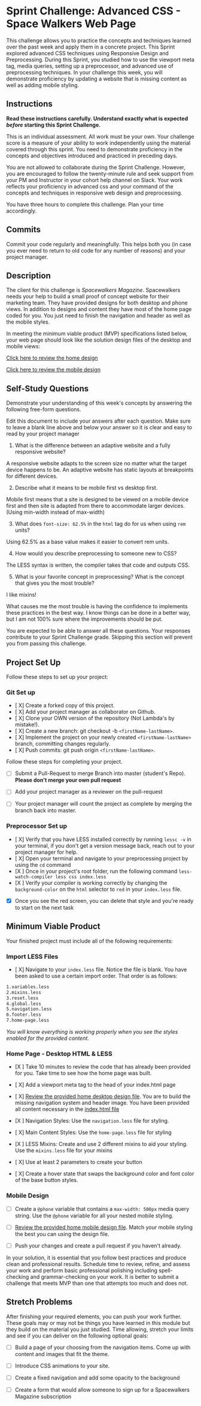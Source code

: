 # Sprint Challenge: Advanced CSS - Space Walkers Web Page

This challenge allows you to practice the concepts and techniques learned over the past week and apply them in a concrete project. This Sprint explored advanced CSS techniques using Responsive Design and Preprocessing. During this Sprint, you studied how to use the viewport meta tag, media queries, setting up a preprocessor, and advanced use of preprocessing techniques. In your challenge this week, you will demonstrate proficiency by updating a website that is missing content as well as adding mobile styling.

## Instructions

**Read these instructions carefully. Understand exactly what is expected _before_ starting this Sprint Challenge.**

This is an individual assessment. All work must be your own. Your challenge score is a measure of your ability to work independently using the material covered through this sprint. You need to demonstrate proficiency in the concepts and objectives introduced and practiced in preceding days.

You are not allowed to collaborate during the Sprint Challenge. However, you are encouraged to follow the twenty-minute rule and seek support from your PM and Instructor in your cohort help channel on Slack. Your work reflects your proficiency in advanced css and your command of the concepts and techniques in responsive web design and preprocessing.

You have three hours to complete this challenge. Plan your time accordingly.

## Commits

Commit your code regularly and meaningfully. This helps both you (in case you ever need to return to old code for any number of reasons) and your project manager.

## Description

The client for this challenge is _Spacewalkers Magazine_. Spacewalkers needs your help to build a small proof of concept website for their marketing team. They have provided designs for both desktop and phone views. In addition to designs and content they have most of the home page coded for you. You just need to finish the navigation and header as well as the mobile styles.

In meeting the minimum viable product (MVP) specifications listed below, your web page should look like the solution design files of the desktop and mobile views:

[Click here to review the home design](design-files/home-desktop.png)

[Click here to review the mobile design](design-files/home-mobile.png)

## Self-Study Questions

Demonstrate your understanding of this week's concepts by answering the following free-form questions.

Edit this document to include your answers after each question. Make sure to leave a blank line above and below your answer so it is clear and easy to read by your project manager

1. What is the difference between an adaptive website and a fully responsive website?

A responsive website adapts to the screen size no matter what the target device happens to be. An adaptive website has static layouts at breakpoints for different devices.

2. Describe what it means to be mobile first vs desktop first.

Mobile first means that a site is designed to be viewed on a mobile device first and then site is adapted from there to accommodate  larger devices. (Using min-width instead of max-width)

3. What does `font-size: 62.5%` in the `html` tag do for us when using `rem` units?

Using 62.5% as a base value makes it easier to convert rem units. 

4. How would you describe preprocessing to someone new to CSS?

The LESS syntax is written, the compiler takes that code and outputs CSS.

5. What is your favorite concept in preprocessing? What is the concept that gives you the most trouble?

I like mixins! 

What causes me the most trouble is having the confidence to implements these practices in the best way.  I know things can be done in a better way, but I am not 100% sure where the improvements should be put. 

You are expected to be able to answer all these questions. Your responses contribute to your Sprint Challenge grade. Skipping this section *will* prevent you from passing this challenge.

## Project Set Up

Follow these steps to set up your project:

### Git Set up

- [ X] Create a forked copy of this project.
- [ X] Add your project manager as collaborator on Github.
- [ X] Clone your OWN version of the repository (Not Lambda's by mistake!).
- [ X] Create a new branch: git checkout -b `<firstName-lastName>`.
- [ X] Implement the project on your newly created `<firstName-lastName>` branch, committing changes regularly.
- [ X] Push commits: git push origin `<firstName-lastName>`.
 
Follow these steps for completing your project.

- [ ] Submit a Pull-Request to merge <firstName-lastName> Branch into master (student's  Repo). **Please don't merge your own pull request**
- [ ] Add your project manager as a reviewer on the pull-request
- [ ] Your project manager will count the project as complete by merging the branch back into master.
 

### Preprocessor Set up

* [ X] Verify that you have LESS installed correctly by running `lessc -v` in your terminal, if you don't get a version message back, reach out to your project manager for help.
* [ X] Open your terminal and navigate to your preprocessing project by using the `cd` command
* [X ] Once in your project's root folder, run the following command `less-watch-compiler less css index.less`
* [X ] Verify your compiler is working correctly by changing the `background-color` on the `html` selector to `red` in your `index.less` file.
* [X] Once you see the red screen, you can delete that style and you're ready to start on the next task

## Minimum Viable Product

Your finished project must include all of the following requirements:

### Import LESS Files

* [ X] Navigate to your `index.less` file. Notice the file is blank. You have been asked to use a certain import order. That order is as follows:

```markdown
1.variables.less
2.mixins.less
3.reset.less
4.global.less
5.navigation.less
6.footer.less
7.home-page.less
```

_You will know everything is working properly when you see the styles enabled for the provided content._  

### Home Page - Desktop HTML & LESS

* [X ] Take 10 minutes to review the code that has already been provided for you. Take time to see how the home page was built.

* [ X] Add a viewport meta tag to the head of your index.html page

* [ X] [Review the provided home desktop design file](design-files/home-desktop.png). You are to build the missing navigation system and header image. You have been provided all content necessary in the [index.html file](index.html)

* [X ] Navigation Styles: Use the `navigation.less` file for styling.

* [ X] Main Content Styles: Use the `home-page.less` file for styling

* [X ] LESS Mixins: Create and use 2 different mixins to aid your styling. Use the `mixins.less` file for your mixins

* [ X]  Use at least 2 parameters to create your button

* [ X] Create a hover state that swaps the background color and font color of the base button styles.

### Mobile Design

* [ ] Create a `@phone` variable that contains a `max-width: 500px` media query string. Use the `@phone` variable for all your nested mobile styling.

* [ ] [Review the provided home mobile design file](design-files/home-mobile.png). Match your mobile styling the best you can using the design file.

* [ ] Push your changes and create a pull request if you haven't already.

In your solution, it is essential that you follow best practices and produce clean and professional results. Schedule time to review, refine, and assess your work and perform basic professional polishing including spell-checking and grammar-checking on your work. It is better to submit a challenge that meets MVP than one that attempts too much and does not.

## Stretch Problems

After finishing your required elements, you can push your work further. These goals may or may not be things you have learned in this module but they build on the material you just studied. Time allowing, stretch your limits and see if you can deliver on the following optional goals:

* [ ] Build a page of your choosing from the navigation items. Come up with content and images that fit the theme.

* [ ] Introduce CSS animations to your site.

* [ ] Create a fixed navigation and add some opacity to the background

* [ ] Create a form that would allow someone to sign up for a Spacewalkers Magazine subscription

